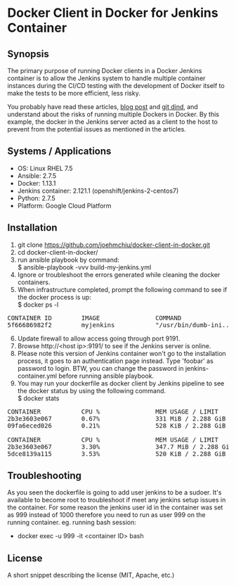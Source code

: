 # Docker Client in Docker for Jenkins Container

## Synopsis
The primary purpose of running Docker clients in a Docker Jenkins container is to allow the Jenkins system to handle multiple container instances during the CI/CD testing with the development of Docker itself to make the tests to be more efficient, less risky.

You probably have read these articles, [blog post](http://jpetazzo.github.io/2015/09/03/do-not-use-docker-in-docker-for-ci/) and [git dind](https://github.com/jpetazzo/dind/), and understand about the risks of running multiple Dockers in Docker. By this example, the docker in the Jenkins server acted as a client to the host to prevent from the potential issues as mentioned in the articles.

## Systems / Applications
* OS: Linux RHEL 7.5
* Ansible: 2.7.5
* Docker: 1.13.1
* Jenkins container: 2.121.1 (openshift/jenkins-2-centos7)
* Python: 2.7.5
* Platform: Google Cloud Platform

## Installation
1. git clone https://github.com/joehmchiu/docker-client-in-docker.git
2. cd docker-client-in-docker/
3. run ansible playbook by command:<br>
    $ ansible-playbook -vvv build-my-jenkins.yml
4. Ignore or troubleshoot the errors generated while cleaning the docker containers.
5. When infrastructure completed, prompt the following command to see if the docker process is up:<br>
    $ docker ps -l
<pre>
CONTAINER ID        IMAGE               COMMAND                  CREATED             STATUS              PORTS                                                                NAMES
5f66686982f2        myjenkins           "/usr/bin/dumb-ini..."   About an hour ago   Up About an hour    53/tcp, 8443/tcp, 0.0.0.0:50000->50000/tcp, 0.0.0.0:9191->8080/tcp   romantic_kare
</pre>
6. Update firewall to allow access going through port 9191.
7. Browse http://&lt;host ip&gt;:9191/ to see if the Jenkins server is online.
8. Please note this version of Jenkins container won't go to the installation process, it goes to an authentication page instead. Type 'foobar' as password to login. BTW, you can change the password in jenkins-container.yml before running ansible playbook.
9. You may run your dockerfile as docker client by Jenkins pipeline to see the docker status by using the following command. <br>
    $ docker stats
<pre>
CONTAINER           CPU %               MEM USAGE / LIMIT     MEM %               NET I/O             BLOCK I/O           PIDS
2b3e3603e067        0.67%               331 MiB / 2.288 GiB   14.13%              4.32 MB / 824 kB    94.8 MB / 8.94 MB   91
09fa6eced026        0.21%               528 KiB / 2.288 GiB   0.02%               508 B / 508 B       0 B / 0 B           6

CONTAINER           CPU %               MEM USAGE / LIMIT       MEM %               NET I/O             BLOCK I/O           PIDS
2b3e3603e067        3.30%               347.7 MiB / 2.288 GiB   14.84%              4.75 MB / 1.39 MB   95.2 MB / 22.1 MB   95
5dce8139a115        3.53%               520 KiB / 2.288 GiB     0.02%               648 B / 648 B       0 B / 0 B           6
</pre>

## Troubleshooting
As you seen the dockerfile is going to add user jenkins to be a sudoer. It's available to become root to troubleshoot if meet any jenkins setup issues in the container. For some reason the jenkins user id in the container was set as 999 instead of 1000 therefore you need to run as user 999 on the running container. eg. running bash session:

* docker exec -u 999 -it &lt;container ID&gt; bash

## License
A short snippet describing the license (MIT, Apache, etc.)

